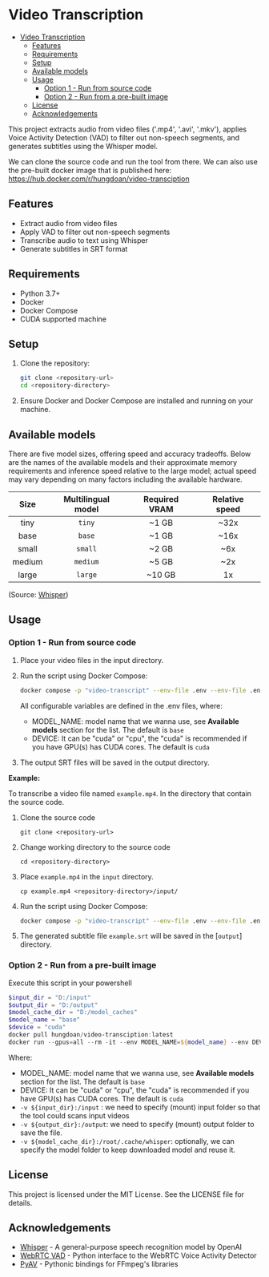 ﻿

# Video Transcription
- [Video Transcription](#video-transcription)
  - [Features](#features)
  - [Requirements](#requirements)
  - [Setup](#setup)
  - [Available models](#available-models)
  - [Usage](#usage)
    - [Option 1 - Run from source code](#option-1---run-from-source-code)
    - [Option 2 - Run from a pre-built image](#option-2---run-from-a-pre-built-image)
  - [License](#license)
  - [Acknowledgements](#acknowledgements)


This project extracts audio from video files ('.mp4', '.avi', '.mkv'), applies Voice Activity Detection (VAD) to filter out non-speech segments, and generates subtitles using the Whisper model.

We can clone the source code and run the tool from there. We can also use the pre-built docker image that is published here: https://hub.docker.com/r/hungdoan/video-transciption

## Features

- Extract audio from video files
- Apply VAD to filter out non-speech segments
- Transcribe audio to text using Whisper
- Generate subtitles in SRT format

## Requirements

- Python 3.7+
- Docker
- Docker Compose
- CUDA supported machine

## Setup

1. Clone the repository:
    ```sh
    git clone <repository-url>
    cd <repository-directory>
    ```

2. Ensure Docker and Docker Compose are installed and running on your machine.

## Available models
There are five model sizes, offering speed and accuracy tradeoffs. Below are the names of the available models and their approximate memory requirements and inference speed relative to the large model; actual speed may vary depending on many factors including the available hardware.

|  Size  | Multilingual model | Required VRAM | Relative speed |
|:------:|:------------------:|:-------------:|:--------------:|
|  tiny  |  `tiny`       |     ~1 GB     |      ~32x      |
|  base  |  `base`       |     ~1 GB     |      ~16x      |
| small  |  `small`       |     ~2 GB     |      ~6x       |
| medium |  `medium`      |     ~5 GB     |      ~2x       |
| large  |  `large`       |    ~10 GB     |       1x       | 

(Source: [Whisper](https://github.com/openai/whisper))

## Usage
### Option 1 - Run from source code
1. Place your video files in the input directory.
2. Run the script using Docker Compose:
    ```sh
    docker compose -p "video-transcript" --env-file .env --env-file .env.base up --build --remove-orphans
    ```
    All configurable variables are defined in the .env files, where: 
    - MODEL_NAME: model name that we wanna use, see **Available models** section for the list. The default is `base`
    - DEVICE: It can be "cuda" or "cpu", the "cuda" is recommended if you have GPU(s) has CUDA cores. The default is `cuda`


3. The output SRT files will be saved in the output directory.


**Example:**

To transcribe a video file named `example.mp4`. 
In the directory that contain the source code.
1. Clone the source code
    ```
    git clone <repository-url>
    ```
2. Change working directory to the source code
    ```
    cd <repository-directory>
    ```
3. Place `example.mp4` in the `input` directory.
    ```
    cp example.mp4 <repository-directory>/input/
    ```
4. Run the script using Docker Compose:
    ```sh
    docker compose -p "video-transcript" --env-file .env --env-file .env.base up --build --remove-orphans
    ```
3. The generated subtitle file `example.srt` will be saved in the [`output`] directory.

### Option 2 - Run from a pre-built image
Execute this script in your powershell
```powershell
$input_dir = "D:/input" 
$output_dir = "D:/output" 
$model_cache_dir = "D:/model_caches"
$model_name = "base" 
$device = "cuda" 
docker pull hungdoan/video-transciption:latest
docker run --gpus=all --rm -it --env MODEL_NAME=${model_name} --env DEVICE=${device} -v ${input_dir}:/input -v ${output_dir}:/output -v ${model_cache_dir}:/root/.cache/whisper hungdoan/video-transciption:latest 
```
Where: 
- MODEL_NAME: model name that we wanna use, see **Available models** section for the list. The default is `base`
- DEVICE: It can be "cuda" or "cpu", the "cuda" is recommended if you have GPU(s) has CUDA cores. The default is `cuda`
- `-v ${input_dir}:/input` : we need to specify (mount) input folder so that the tool could scans input videos
- `-v ${output_dir}:/output`: we need to specify (mount) output folder to save the file. 
- `-v ${model_cache_dir}:/root/.cache/whisper`: optionally, we can specify the model folder to keep downloaded model and reuse it.
## License

This project is licensed under the MIT License. See the LICENSE file for details.

## Acknowledgements

- [Whisper](https://github.com/openai/whisper) - A general-purpose speech recognition model by OpenAI
- [WebRTC VAD](https://github.com/wiseman/py-webrtcvad) - Python interface to the WebRTC Voice Activity Detector
- [PyAV](https://github.com/mikeboers/PyAV) - Pythonic bindings for FFmpeg's libraries
